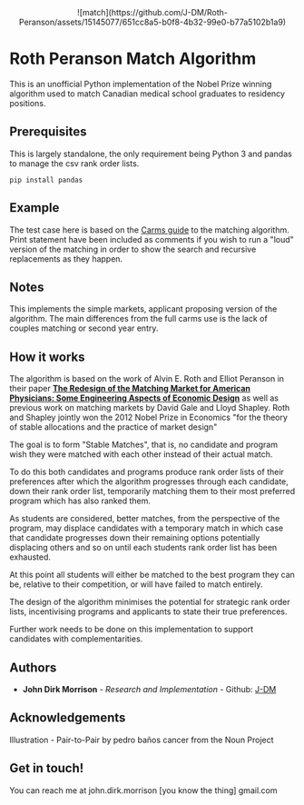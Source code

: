 
<div align="center">
  ![match](https://github.com/J-DM/Roth-Peranson/assets/15145077/651cc8a5-b0f8-4b32-99e0-b77a5102b1a9)<br>
</div>

# Roth Peranson Match Algorithm

This is an unofficial Python implementation of the Nobel Prize winning algorithm used to match Canadian medical school graduates to residency positions.

## Prerequisites

This is largely standalone, the only requirement being Python 3 and pandas to manage the csv rank order lists.


```
pip install pandas

```

## Example

The test case here is based on the [Carms guide](https://www.carms.ca/the-match/how-it-works/) to the matching algorithm. Print statement have been included as comments if you wish to run a "loud" version of the matching in order to show the search and recursive replacements as they happen.

## Notes

This implements the simple markets, applicant proposing version of the algorithm. The main differences from the full carms use is the lack of couples matching or second year entry.

## How it works

The algorithm is based on the work of Alvin E. Roth and Elliot Peranson in their paper [__The Redesign of the Matching Market for American Physicians: Some Engineering Aspects of Economic Design__](https://web.stanford.edu/~alroth/papers/rothperansonaer.PDF) as well as previous work on matching markets by David Gale and Lloyd Shapley. Roth and Shapley jointly won the 2012 Nobel Prize in Economics "for the theory of stable allocations and the practice of market design"

The goal is to form "Stable Matches", that is, no candidate and program wish they were matched with each other instead of their actual match.

To do this both candidates and programs produce rank order lists of their preferences after which the algorithm progresses through each candidate, down their rank order list, temporarily matching them to their most preferred program which has also ranked them.

As students are considered, better matches, from the perspective of the program, may displace candidates with a temporary match in which case that candidate progresses down their remaining options potentially displacing others and so on until each students rank order list has been exhausted.

At this point all students will either be matched to the best program they can be, relative to their competition, or will have failed to match entirely.

The design of the algorithm minimises the potential for strategic rank order lists, incentivising programs and applicants to state their true preferences.

Further work needs to be done on this implementation to support candidates with complementarities.

## Authors

* **John Dirk Morrison** - *Research and Implementation* - Github: [J-DM](https://github.com/J-DM)

## Acknowledgements

Illustration - Pair-to-Pair by pedro baños cancer from the Noun Project

## Get in touch!

You can reach me at john.dirk.morrison \[you know the thing\] gmail.com
